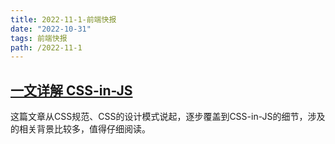 ```yaml
---
title: 2022-11-1-前端快报
date: "2022-10-31"  
tags: 前端快报
path: /2022-11-1
---
```


## [一文详解 CSS-in-JS](https://developer.aliyun.com/article/781882)  
这篇文章从CSS规范、CSS的设计模式说起，逐步覆盖到CSS-in-JS的细节，涉及的相关背景比较多，值得仔细阅读。
